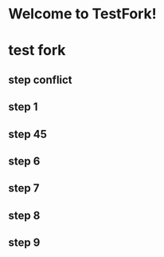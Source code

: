 # Welcome to TestFork!

# test fork

## step conflict

## step 1

## step 45

## step 6

## step 7

## step 8

## step 9

